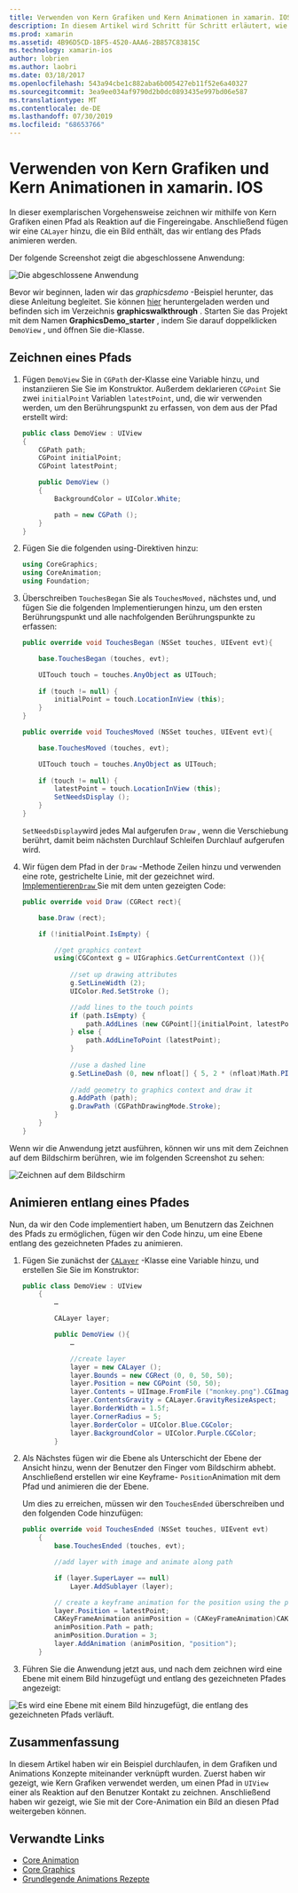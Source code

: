 ```yaml
---
title: Verwenden von Kern Grafiken und Kern Animationen in xamarin. IOS
description: In diesem Artikel wird Schritt für Schritt erläutert, wie Sie eine Anwendung erstellen, die Core-Grafiken und die Kern Animation verwendet. Es zeigt, wie Sie auf dem Bildschirm als Reaktion auf Benutzereingaben zeichnen und ein Bild animieren, um einen Pfad zu besuchen.
ms.prod: xamarin
ms.assetid: 4B96D5CD-1BF5-4520-AAA6-2B857C83815C
ms.technology: xamarin-ios
author: lobrien
ms.author: laobri
ms.date: 03/18/2017
ms.openlocfilehash: 543a94cbe1c882aba6b005427eb11f52e6a40327
ms.sourcegitcommit: 3ea9ee034af9790d2b0dc0893435e997bd06e587
ms.translationtype: MT
ms.contentlocale: de-DE
ms.lasthandoff: 07/30/2019
ms.locfileid: "68653766"
---
```

# <a name="using-core-graphics-and-core-animation-in-xamarinios"></a>Verwenden von Kern Grafiken und Kern Animationen in xamarin. IOS

In dieser exemplarischen Vorgehensweise zeichnen wir mithilfe von Kern Grafiken einen Pfad als Reaktion auf die Fingereingabe. Anschließend fügen wir eine `CALayer` hinzu, die ein Bild enthält, das wir entlang des Pfads animieren werden.

Der folgende Screenshot zeigt die abgeschlossene Anwendung:

![](graphics-animation-walkthrough-images/00-final-app.png "Die abgeschlossene Anwendung")

Bevor wir beginnen, laden wir das *graphicsdemo* -Beispiel herunter, das diese Anleitung begleitet. Sie können [hier](https://docs.microsoft.com/samples/xamarin/ios-samples/graphicsandanimation) heruntergeladen werden und befinden sich im Verzeichnis **graphicswalkthrough** . Starten Sie das Projekt mit dem Namen **GraphicsDemo_starter** , indem Sie darauf doppelklicken `DemoView` , und öffnen Sie die-Klasse.

## <a name="drawing-a-path"></a>Zeichnen eines Pfads


1. Fügen `DemoView` Sie in `CGPath` der-Klasse eine Variable hinzu, und instanziieren Sie Sie im Konstruktor. Außerdem deklarieren `CGPoint` Sie zwei `initialPoint` Variablen `latestPoint`, und, die wir verwenden werden, um den Berührungspunkt zu erfassen, von dem aus der Pfad erstellt wird:
    
    ```csharp
    public class DemoView : UIView
    {
        CGPath path;
        CGPoint initialPoint;
        CGPoint latestPoint;
    
        public DemoView ()
        {
            BackgroundColor = UIColor.White;
    
            path = new CGPath ();
        }
    }
    ```

2. Fügen Sie die folgenden using-Direktiven hinzu:

    ```csharp
    using CoreGraphics;
    using CoreAnimation;
    using Foundation;
    ```

3. Überschreiben `TouchesBegan` Sie als `TouchesMoved,` nächstes und, und fügen Sie die folgenden Implementierungen hinzu, um den ersten Berührungspunkt und alle nachfolgenden Berührungspunkte zu erfassen:

    ```csharp
    public override void TouchesBegan (NSSet touches, UIEvent evt){
    
        base.TouchesBegan (touches, evt);
    
        UITouch touch = touches.AnyObject as UITouch;
        
        if (touch != null) {
            initialPoint = touch.LocationInView (this);
        }
    }
    
    public override void TouchesMoved (NSSet touches, UIEvent evt){
    
        base.TouchesMoved (touches, evt);
    
        UITouch touch = touches.AnyObject as UITouch;
        
        if (touch != null) {
            latestPoint = touch.LocationInView (this);
            SetNeedsDisplay ();
        }
    }
    ```

    `SetNeedsDisplay`wird jedes Mal aufgerufen `Draw` , wenn die Verschiebung berührt, damit beim nächsten Durchlauf Schleifen Durchlauf aufgerufen wird.

4. Wir fügen dem Pfad in der `Draw` -Methode Zeilen hinzu und verwenden eine rote, gestrichelte Linie, mit der gezeichnet wird. [ Implementieren`Draw` ](~/ios/platform/graphics-animation-ios/core-graphics.md) Sie mit dem unten gezeigten Code:

    ```csharp
    public override void Draw (CGRect rect){
    
        base.Draw (rect);
    
        if (!initialPoint.IsEmpty) {
    
            //get graphics context
            using(CGContext g = UIGraphics.GetCurrentContext ()){
                    
                //set up drawing attributes
                g.SetLineWidth (2);
                UIColor.Red.SetStroke ();
    
                //add lines to the touch points
                if (path.IsEmpty) {
                    path.AddLines (new CGPoint[]{initialPoint, latestPoint});
                } else {
                    path.AddLineToPoint (latestPoint);
                }
            
                //use a dashed line
                g.SetLineDash (0, new nfloat[] { 5, 2 * (nfloat)Math.PI });
                                
                //add geometry to graphics context and draw it
                g.AddPath (path);       
                g.DrawPath (CGPathDrawingMode.Stroke);
            }
        }
    }
    ```

Wenn wir die Anwendung jetzt ausführen, können wir uns mit dem Zeichnen auf dem Bildschirm berühren, wie im folgenden Screenshot zu sehen:

![](graphics-animation-walkthrough-images/01-path.png "Zeichnen auf dem Bildschirm")

## <a name="animating-along-a-path"></a>Animieren entlang eines Pfades

Nun, da wir den Code implementiert haben, um Benutzern das Zeichnen des Pfads zu ermöglichen, fügen wir den Code hinzu, um eine Ebene entlang des gezeichneten Pfades zu animieren.

1. Fügen Sie zunächst der [`CALayer`](~/ios/platform/graphics-animation-ios/core-animation.md) -Klasse eine Variable hinzu, und erstellen Sie Sie im Konstruktor:

    ```csharp
    public class DemoView : UIView
        {
            …
    
            CALayer layer;
    
            public DemoView (){
                …
    
                //create layer
                layer = new CALayer ();
                layer.Bounds = new CGRect (0, 0, 50, 50);
                layer.Position = new CGPoint (50, 50);
                layer.Contents = UIImage.FromFile ("monkey.png").CGImage;
                layer.ContentsGravity = CALayer.GravityResizeAspect;
                layer.BorderWidth = 1.5f;
                layer.CornerRadius = 5;
                layer.BorderColor = UIColor.Blue.CGColor;
                layer.BackgroundColor = UIColor.Purple.CGColor;
            }
    ```

2. Als Nächstes fügen wir die Ebene als Unterschicht der Ebene der Ansicht hinzu, wenn der Benutzer den Finger vom Bildschirm abhebt. Anschließend erstellen wir eine Keyframe- `Position`Animation mit dem Pfad und animieren die der Ebene.

    Um dies zu erreichen, müssen wir den `TouchesEnded` überschreiben und den folgenden Code hinzufügen:

    ```csharp
    public override void TouchesEnded (NSSet touches, UIEvent evt)
        {
            base.TouchesEnded (touches, evt);

            //add layer with image and animate along path

            if (layer.SuperLayer == null)
                Layer.AddSublayer (layer);

            // create a keyframe animation for the position using the path
            layer.Position = latestPoint;
            CAKeyFrameAnimation animPosition = (CAKeyFrameAnimation)CAKeyFrameAnimation.FromKeyPath ("position");
            animPosition.Path = path;
            animPosition.Duration = 3;
            layer.AddAnimation (animPosition, "position");
        }
    ```

3. Führen Sie die Anwendung jetzt aus, und nach dem zeichnen wird eine Ebene mit einem Bild hinzugefügt und entlang des gezeichneten Pfades angezeigt:

![](graphics-animation-walkthrough-images/00-final-app.png "Es wird eine Ebene mit einem Bild hinzugefügt, die entlang des gezeichneten Pfads verläuft.")

## <a name="summary"></a>Zusammenfassung

In diesem Artikel haben wir ein Beispiel durchlaufen, in dem Grafiken und Animations Konzepte miteinander verknüpft wurden. Zuerst haben wir gezeigt, wie Kern Grafiken verwendet werden, um einen Pfad in `UIView` einer als Reaktion auf den Benutzer Kontakt zu zeichnen. Anschließend haben wir gezeigt, wie Sie mit der Core-Animation ein Bild an diesen Pfad weitergeben können.


## <a name="related-links"></a>Verwandte Links

- [Core Animation](~/ios/platform/graphics-animation-ios/core-animation.md)
- [Core Graphics](~/ios/platform/graphics-animation-ios/core-graphics.md)
- [Grundlegende Animations Rezepte](https://github.com/xamarin/recipes/tree/master/Recipes/ios/animation/coreanimation)
